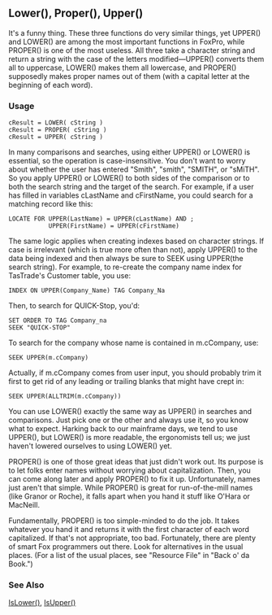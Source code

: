 ## Lower(), Proper(), Upper()

It's a funny thing. These three functions do very similar things, yet UPPER() and LOWER() are among the most important functions in FoxPro, while PROPER() is one of the most useless. All three take a character string and return a string with the case of the letters modified&mdash;UPPER() converts them all to uppercase, LOWER() makes them all lowercase, and PROPER() supposedly makes proper names out of them (with a capital letter at the beginning of each word). 

### Usage

```foxpro
cResult = LOWER( cString )
cResult = PROPER( cString )
cResult = UPPER( cString )
```

In many comparisons and searches, using either UPPER() or LOWER() is essential, so the operation is case-insensitive. You don't want to worry about whether the user has entered "Smith", "smith", "SMITH", or "sMiTH". So you apply UPPER() or LOWER() to both sides of the comparison or to both the search string and the target of the search. For example, if a user has filled in variables cLastName and cFirstName, you could search for a matching record like this:

```foxpro
LOCATE FOR UPPER(LastName) = UPPER(cLastName) AND ;
           UPPER(FirstName) = UPPER(cFirstName)
```
The same logic applies when creating indexes based on character strings. If case is irrelevant (which is true more often than not), apply UPPER() to the data being indexed and then always be sure to SEEK using UPPER(the search string). For example, to re-create the company name index for TasTrade's Customer table, you use:

```foxpro
INDEX ON UPPER(Company_Name) TAG Company_Na
```
Then, to search for QUICK-Stop, you'd:

```foxpro
SET ORDER TO TAG Company_na
SEEK "QUICK-STOP"
```
To search for the company whose name is contained in m.cCompany, use:

```foxpro
SEEK UPPER(m.cCompany)
```
Actually, if m.cCompany comes from user input, you should probably trim it first to get rid of any leading or trailing blanks that might have crept in:

```foxpro
SEEK UPPER(ALLTRIM(m.cCompany))
```
You can use LOWER() exactly the same way as UPPER() in searches and comparisons. Just pick one or the other and always use it, so you know what to expect. Harking back to our mainframe days, we tend to use UPPER(), but LOWER() is more readable, the ergonomists tell us; we just haven't lowered ourselves to using LOWER() yet.

PROPER() is one of those great ideas that just didn't work out. Its purpose is to let folks enter names without worrying about capitalization. Then, you can come along later and apply PROPER() to fix it up. Unfortunately, names just aren't that simple. While PROPER() is great for run-of-the-mill names (like Granor or Roche), it falls apart when you hand it stuff like O'Hara or MacNeill. 

Fundamentally, PROPER() is too simple-minded to do the job. It takes whatever you hand it and returns it with the first character of each word capitalized. If that's not appropriate, too bad. Fortunately, there are plenty of smart Fox programmers out there. Look for alternatives in the usual places. (For a list of the usual places, see "Resource File" in "Back o' da Book.")

### See Also

[IsLower()](s4g012.md), [IsUpper()](s4g012.md)